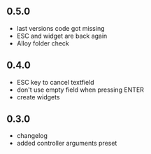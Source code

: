 ## 0.5.0
- last versions code got missing
- ESC and widget are back again
- Alloy folder check

## 0.4.0
- ESC key to cancel textfield
- don't use empty field when pressing ENTER
- create widgets

## 0.3.0
- changelog
- added controller arguments preset
